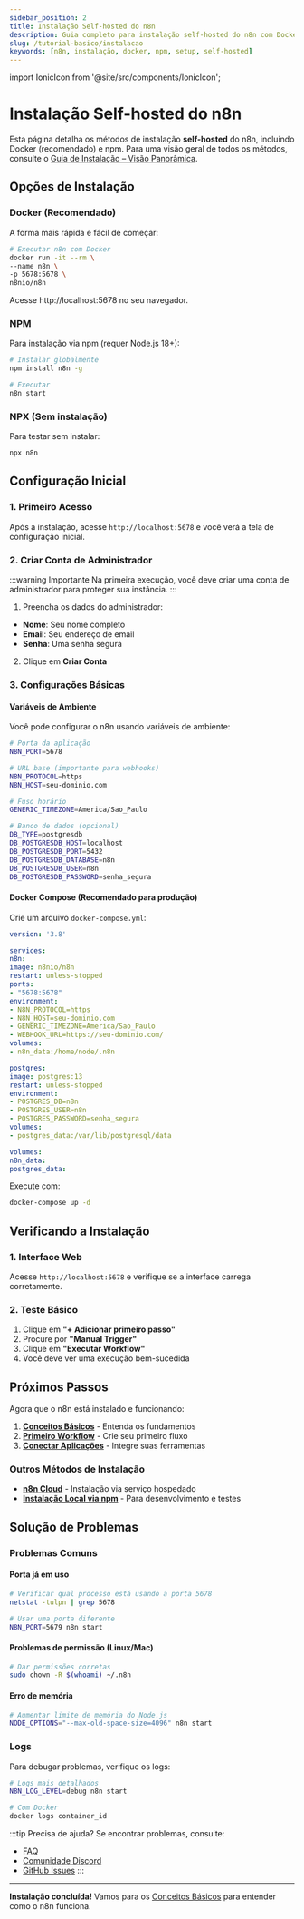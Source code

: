 ```yaml
---
sidebar_position: 2
title: Instalação Self-hosted do n8n
description: Guia completo para instalação self-hosted do n8n com Docker e npm
slug: /tutorial-basico/instalacao
keywords: [n8n, instalação, docker, npm, setup, self-hosted]
---
```


import IonicIcon from '@site/src/components/IonicIcon';

# <IonicIcon name="server-outline" size={32} /> Instalação Self-hosted do n8n

Esta página detalha os métodos de instalação **self-hosted** do n8n, incluindo Docker (recomendado) e npm. Para uma visão geral de todos os métodos, consulte o [Guia de Instalação – Visão Panorâmica](./guia-instalacao).

## <IonicIcon name="options-outline" size={24} /> Opções de Instalação

### <IonicIcon name="logo-docker" size={20} color="#10b981" /> Docker (Recomendado)

A forma mais rápida e fácil de começar:

```bash
# Executar n8n com Docker
docker run -it --rm \
--name n8n \
-p 5678:5678 \
n8nio/n8n
```

<IonicIcon name="globe-outline" size={16} color="#0ea5e9" /> Acesse http://localhost:5678 no seu navegador.

### <IonicIcon name="logo-npm" size={20} color="#10b981" /> NPM

Para instalação via npm (requer Node.js 18+):

```bash
# Instalar globalmente
npm install n8n -g

# Executar
n8n start
```

### <IonicIcon name="flash-outline" size={20} color="#10b981" /> NPX (Sem instalação)

Para testar sem instalar:

```bash
npx n8n
```

## Configuração Inicial

### 1. Primeiro Acesso

Após a instalação, acesse `http://localhost:5678` e você verá a tela de configuração inicial.

### 2. Criar Conta de Administrador

:::warning Importante
Na primeira execução, você deve criar uma conta de administrador para proteger sua instância.
:::

1. Preencha os dados do administrador:
- **Nome**: Seu nome completo
- **Email**: Seu endereço de email
- **Senha**: Uma senha segura

2. Clique em **Criar Conta**

### 3. Configurações Básicas

#### Variáveis de Ambiente

Você pode configurar o n8n usando variáveis de ambiente:

```bash
# Porta da aplicação
N8N_PORT=5678

# URL base (importante para webhooks)
N8N_PROTOCOL=https
N8N_HOST=seu-dominio.com

# Fuso horário
GENERIC_TIMEZONE=America/Sao_Paulo

# Banco de dados (opcional)
DB_TYPE=postgresdb
DB_POSTGRESDB_HOST=localhost
DB_POSTGRESDB_PORT=5432
DB_POSTGRESDB_DATABASE=n8n
DB_POSTGRESDB_USER=n8n
DB_POSTGRESDB_PASSWORD=senha_segura
```

#### Docker Compose (Recomendado para produção)

Crie um arquivo `docker-compose.yml`:

```yaml
version: '3.8'

services:
n8n:
image: n8nio/n8n
restart: unless-stopped
ports:
- "5678:5678"
environment:
- N8N_PROTOCOL=https
- N8N_HOST=seu-dominio.com
- GENERIC_TIMEZONE=America/Sao_Paulo
- WEBHOOK_URL=https://seu-dominio.com/
volumes:
- n8n_data:/home/node/.n8n

postgres:
image: postgres:13
restart: unless-stopped
environment:
- POSTGRES_DB=n8n
- POSTGRES_USER=n8n
- POSTGRES_PASSWORD=senha_segura
volumes:
- postgres_data:/var/lib/postgresql/data

volumes:
n8n_data:
postgres_data:
```

Execute com:

```bash
docker-compose up -d
```

## Verificando a Instalação

### 1. Interface Web

Acesse `http://localhost:5678` e verifique se a interface carrega corretamente.

### 2. Teste Básico

1. Clique em **"+ Adicionar primeiro passo"**
2. Procure por **"Manual Trigger"**
3. Clique em **"Executar Workflow"**
4. Você deve ver uma execução bem-sucedida

## Próximos Passos

Agora que o n8n está instalado e funcionando:

1. **[Conceitos Básicos](./conceitos-basicos)** - Entenda os fundamentos
2. **[Primeiro Workflow](./primeiro-workflow)** - Crie seu primeiro fluxo
3. **[Conectar Aplicações](./conectar-aplicacoes)** - Integre suas ferramentas

### Outros Métodos de Instalação

- **[n8n Cloud](./instalacao-cloud)** - Instalação via serviço hospedado
- **[Instalação Local via npm](./instalacao-npm)** - Para desenvolvimento e testes

## Solução de Problemas

### Problemas Comuns

#### Porta já em uso
```bash
# Verificar qual processo está usando a porta 5678
netstat -tulpn | grep 5678

# Usar uma porta diferente
N8N_PORT=5679 n8n start
```

#### Problemas de permissão (Linux/Mac)
```bash
# Dar permissões corretas
sudo chown -R $(whoami) ~/.n8n
```

#### Erro de memória
```bash
# Aumentar limite de memória do Node.js
NODE_OPTIONS="--max-old-space-size=4096" n8n start
```

### Logs

Para debugar problemas, verifique os logs:

```bash
# Logs mais detalhados
N8N_LOG_LEVEL=debug n8n start

# Com Docker
docker logs container_id
```

:::tip Precisa de ajuda?
Se encontrar problemas, consulte:
- [FAQ](../faq)
- [Comunidade Discord](https://discord.gg/n8n)
- [GitHub Issues](https://github.com/n8n-io/n8n/issues)
:::

---

**Instalação concluída!** Vamos para os [Conceitos Básicos](./conceitos-basicos) para entender como o n8n funciona. 